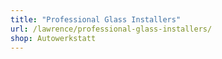 ```yaml
---
title: "Professional Glass Installers"
url: /lawrence/professional-glass-installers/
shop: Autowerkstatt
---
```

